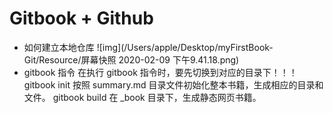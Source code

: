 # Gitbook + Github

- 如何建立本地仓库
  ![img](/Users/apple/Desktop/myFirstBook-Git/Resource/屏幕快照 2020-02-09 下午9.41.18.png)
- gitbook 指令
  在执行 gitbook 指令时，要先切换到对应的目录下！！！
  gitbook init 按照 summary.md 目录文件初始化整本书籍，生成相应的目录和文件。
  gitbook build 在 _book 目录下，生成静态网页书籍。